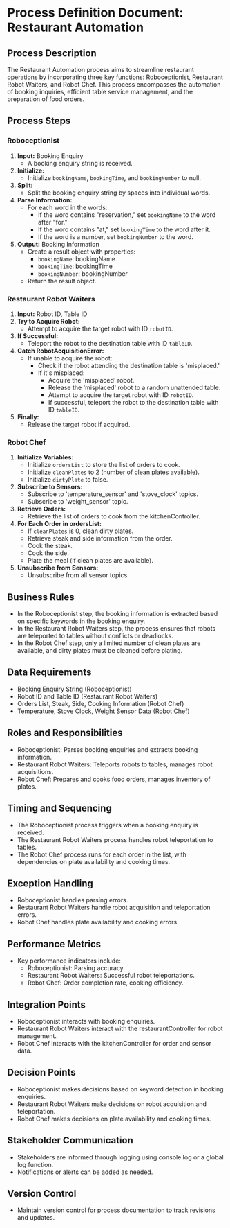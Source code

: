 # Process Definition Document: Restaurant Automation

## Process Description
The Restaurant Automation process aims to streamline restaurant operations by incorporating three key functions: Roboceptionist, Restaurant Robot Waiters, and Robot Chef. This process encompasses the automation of booking inquiries, efficient table service management, and the preparation of food orders.

## Process Steps

### Roboceptionist
1. **Input:** Booking Enquiry
   - A booking enquiry string is received.
2. **Initialize:**
   - Initialize `bookingName`, `bookingTime`, and `bookingNumber` to null.
3. **Split:**
   - Split the booking enquiry string by spaces into individual words.
4. **Parse Information:**
   - For each word in the words:
     - If the word contains "reservation," set `bookingName` to the word after "for."
     - If the word contains "at," set `bookingTime` to the word after it.
     - If the word is a number, set `bookingNumber` to the word.
5. **Output:** Booking Information
   - Create a result object with properties:
     - `bookingName`: bookingName
     - `bookingTime`: bookingTime
     - `bookingNumber`: bookingNumber
   - Return the result object.

### Restaurant Robot Waiters
1. **Input:** Robot ID, Table ID
2. **Try to Acquire Robot:**
   - Attempt to acquire the target robot with ID `robotID`.
3. **If Successful:**
   - Teleport the robot to the destination table with ID `tableID`.
4. **Catch RobotAcquisitionError:**
   - If unable to acquire the robot:
     - Check if the robot attending the destination table is 'misplaced.'
     - If it's misplaced:
       - Acquire the 'misplaced' robot.
       - Release the 'misplaced' robot to a random unattended table.
       - Attempt to acquire the target robot with ID `robotID`.
       - If successful, teleport the robot to the destination table with ID `tableID`.
5. **Finally:**
   - Release the target robot if acquired.

### Robot Chef
1. **Initialize Variables:**
   - Initialize `ordersList` to store the list of orders to cook.
   - Initialize `cleanPlates` to 2 (number of clean plates available).
   - Initialize `dirtyPlate` to false.
2. **Subscribe to Sensors:**
   - Subscribe to 'temperature_sensor' and 'stove_clock' topics.
   - Subscribe to 'weight_sensor' topic.
3. **Retrieve Orders:**
   - Retrieve the list of orders to cook from the kitchenController.
4. **For Each Order in ordersList:**
   - If `cleanPlates` is 0, clean dirty plates.
   - Retrieve steak and side information from the order.
   - Cook the steak.
   - Cook the side.
   - Plate the meal (if clean plates are available).
5. **Unsubscribe from Sensors:**
   - Unsubscribe from all sensor topics.

## Business Rules
- In the Roboceptionist step, the booking information is extracted based on specific keywords in the booking enquiry.
- In the Restaurant Robot Waiters step, the process ensures that robots are teleported to tables without conflicts or deadlocks.
- In the Robot Chef step, only a limited number of clean plates are available, and dirty plates must be cleaned before plating.

## Data Requirements
- Booking Enquiry String (Roboceptionist)
- Robot ID and Table ID (Restaurant Robot Waiters)
- Orders List, Steak, Side, Cooking Information (Robot Chef)
- Temperature, Stove Clock, Weight Sensor Data (Robot Chef)

## Roles and Responsibilities
- Roboceptionist: Parses booking enquiries and extracts booking information.
- Restaurant Robot Waiters: Teleports robots to tables, manages robot acquisitions.
- Robot Chef: Prepares and cooks food orders, manages inventory of plates.

## Timing and Sequencing
- The Roboceptionist process triggers when a booking enquiry is received.
- The Restaurant Robot Waiters process handles robot teleportation to tables.
- The Robot Chef process runs for each order in the list, with dependencies on plate availability and cooking times.

## Exception Handling
- Roboceptionist handles parsing errors.
- Restaurant Robot Waiters handle robot acquisition and teleportation errors.
- Robot Chef handles plate availability and cooking errors.

## Performance Metrics
- Key performance indicators include:
  - Roboceptionist: Parsing accuracy.
  - Restaurant Robot Waiters: Successful robot teleportations.
  - Robot Chef: Order completion rate, cooking efficiency.

## Integration Points
- Roboceptionist interacts with booking enquiries.
- Restaurant Robot Waiters interact with the restaurantController for robot management.
- Robot Chef interacts with the kitchenController for order and sensor data.

## Decision Points
- Roboceptionist makes decisions based on keyword detection in booking enquiries.
- Restaurant Robot Waiters make decisions on robot acquisition and teleportation.
- Robot Chef makes decisions on plate availability and cooking times.

## Stakeholder Communication
- Stakeholders are informed through logging using console.log or a global log function.
- Notifications or alerts can be added as needed.

## Version Control
- Maintain version control for process documentation to track revisions and updates.